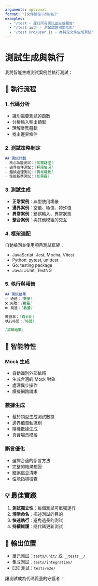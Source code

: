 ```yaml
---
arguments: optional
format: "[文件路徑|功能名]"
examples:
  - "/test - 運行所有測試並生成報告"
  - "/test auth - 測試認證相關功能"
  - "/test src/user.js - 為特定文件生成測試"
---
```


# 測試生成與執行

我將智能生成測試案例並執行測試：

## 🧪 執行流程

### 1. 代碼分析
- 識別需要測試的函數
- 分析輸入輸出類型
- 理解業務邏輯
- 找出邊界條件

### 2. 測試策略制定
```markdown
## 測試計劃
- 核心功能測試：[關鍵路徑]
- 邊界條件測試：[極限情況]
- 錯誤處理測試：[異常場景]
- 性能基準測試：[如需要]
```

### 3. 測試生成
- **正常案例**：典型使用場景
- **邊界案例**：空值、極值、特殊值
- **異常案例**：錯誤輸入、異常狀態
- **整合案例**：與其他模組的交互

### 4. 框架適配
自動檢測並使用項目測試框架：
- JavaScript: Jest, Mocha, Vitest
- Python: pytest, unittest
- Go: testing package
- Java: JUnit, TestNG

### 5. 執行與報告
```markdown
## 測試結果
✅ 通過：[數量]
❌ 失敗：[數量]
⏭️ 跳過：[數量]

覆蓋率：[百分比]
執行時間：[時間]

[詳細結果]
```

## 🎯 智能特性

### Mock 生成
- 自動識別外部依賴
- 生成合適的 Mock 對象
- 處理異步操作
- 模擬網路請求

### 數據生成
- 基於類型生成測試數據
- 邊界值自動識別
- 隨機數據生成
- 真實場景模擬

### 斷言優化
- 選擇合適的斷言方法
- 完整的結果驗證
- 錯誤信息清晰
- 性能指標檢查

## 💡 最佳實踐

1. **測試獨立性**：每個測試可單獨運行
2. **清晰命名**：描述測試的目的
3. **快速執行**：避免過長的測試
4. **持續維護**：隨代碼更新測試

## 📍 輸出位置

- 單元測試：`tests/unit/` 或 `__tests__/`
- 集成測試：`tests/integration/`
- E2E 測試：`tests/e2e/`

讓測試成為代碼質量的守護者！